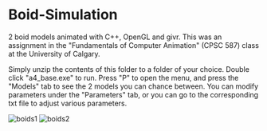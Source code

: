 # Boid-Simulation
2 boid models animated with C++, OpenGL and givr. This was an assignment in the "Fundamentals of Computer Animation" (CPSC 587) class at the University of Calgary. 

Simply unzip the contents of this folder to a folder of your choice. Double click "a4_base.exe" to run. Press "P" to open the menu, and press the "Models" tab to see the 2 models you can chance between. You can modify parameters under the "Parameters" tab, or you can go to the corresponding txt file to adjust various parameters.

![boids1](https://user-images.githubusercontent.com/52471009/116020077-d0e8df80-a602-11eb-81dd-64219658efb5.gif)
![boids2](https://user-images.githubusercontent.com/52471009/116020090-d80fed80-a602-11eb-8505-336fc698cce9.gif)
